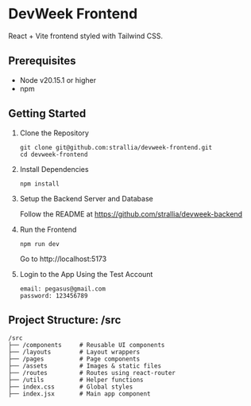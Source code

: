 # DevWeek Frontend

React + Vite frontend styled with Tailwind CSS.

## Prerequisites

- Node v20.15.1 or higher
- npm

## Getting Started

1. Clone the Repository
   ```
   git clone git@github.com:strallia/devweek-frontend.git
   cd devweek-frontend
   ```
1. Install Dependencies
   ```
   npm install
   ```
1. Setup the Backend Server and Database

   Follow the README at https://github.com/strallia/devweek-backend

1. Run the Frontend

   ```
   npm run dev
   ```

   Go to http://localhost:5173

1. Login to the App Using the Test Account
   ```
   email: pegasus@gmail.com
   password: 123456789
   ```

## Project Structure: /src

```
/src
├── /components     # Reusable UI components
├── /layouts        # Layout wrappers
├── /pages          # Page components
├── /assets         # Images & static files
├── /routes         # Routes using react-router
├── /utils          # Helper functions
├── index.css       # Global styles
├── index.jsx       # Main app component
```
